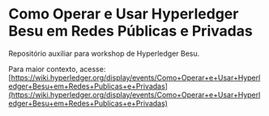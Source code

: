 # Como Operar e Usar Hyperledger Besu em Redes Públicas e Privadas
Repositório auxiliar para workshop de Hyperledger Besu.

Para maior contexto, acesse: [https://wiki.hyperledger.org/display/events/Como+Operar+e+Usar+Hyperledger+Besu+em+Redes+Publicas+e+Privadas](https://wiki.hyperledger.org/display/events/Como+Operar+e+Usar+Hyperledger+Besu+em+Redes+Publicas+e+Privadas)
